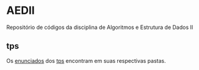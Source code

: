 # AEDII
Repositório de códigos da disciplina de Algoritmos e Estrutura de Dados II 

## tps
Os [enunciados](https://github.com/menicucci1/aeds2/blob/master/tps/enunciado/tp1.pdf) dos [tps](https://github.com/menicucci1/aeds2/tree/master/tps/entrada%20e%20saida/tp01) encontram em suas respectivas pastas.


